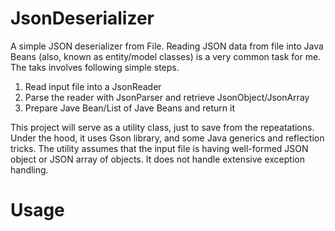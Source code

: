 # JsonDeserializer
A simple JSON deserializer from File. Reading JSON data from file into Java Beans (also, known as entity/model classes) is a very common task for me. The taks involves following simple steps. 
1. Read input file into a JsonReader
2. Parse the reader with JsonParser and retrieve JsonObject/JsonArray
3. Prepare Jave Bean/List of Jave Beans and return it

This project will serve as a utility class, just to save from the repeatations. Under the hood, it uses Gson library, and some Java generics and reflection tricks. The utility assumes that the input file is having well-formed JSON object or JSON array of objects. It does not handle extensive exception handling. 

# Usage

